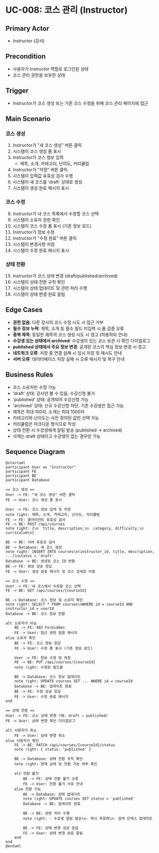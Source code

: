 # UC-008: 코스 관리 (Instructor)

## Primary Actor
- Instructor (강사)

## Precondition
- 사용자가 Instructor 역할로 로그인된 상태
- 코스 관리 권한을 보유한 상태

## Trigger
- Instructor가 코스 생성 또는 기존 코스 수정을 위해 코스 관리 페이지에 접근

## Main Scenario

### 코스 생성
1. Instructor가 "새 코스 생성" 버튼 클릭
2. 시스템이 코스 생성 폼 표시
3. Instructor가 코스 정보 입력
   - 제목, 소개, 카테고리, 난이도, 커리큘럼
4. Instructor가 "저장" 버튼 클릭
5. 시스템이 입력값 유효성 검사 수행
6. 시스템이 새 코스를 'draft' 상태로 생성
7. 시스템이 생성 완료 메시지 표시

### 코스 수정
8. Instructor가 내 코스 목록에서 수정할 코스 선택
9. 시스템이 소유자 권한 확인
10. 시스템이 코스 수정 폼 표시 (기존 정보 로드)
11. Instructor가 정보 수정
12. Instructor가 "수정 완료" 버튼 클릭
13. 시스템이 변경사항 저장
14. 시스템이 수정 완료 메시지 표시

### 상태 전환
15. Instructor가 코스 상태 변경 (draft/published/archived)
16. 시스템이 상태 전환 규칙 확인
17. 시스템이 상태 업데이트 및 관련 처리 수행
18. 시스템이 상태 변경 완료 알림

## Edge Cases

- **권한 없음**: 다른 강사의 코스 수정 시도 시 접근 거부
- **필수 정보 누락**: 제목, 소개 등 필수 필드 미입력 시 폼 검증 오류
- **중복 제목**: 동일한 제목의 코스 생성 시도 시 경고 (허용하되 안내)
- **수강생 있는 상태에서 archived**: 수강생이 있는 코스 보관 시 확인 다이얼로그
- **published 상태에서 주요 정보 변경**: 공개된 코스의 핵심 정보 변경 시 경고
- **네트워크 오류**: 저장 중 연결 실패 시 임시 저장 및 재시도 안내
- **서버 오류**: 데이터베이스 저장 실패 시 오류 메시지 및 복구 안내

## Business Rules

- 코스 소유자만 수정 가능
- 'draft' 상태: 강사만 볼 수 있음, 수강신청 불가
- 'published' 상태: 공개되어 수강신청 가능
- 'archived' 상태: 신규 수강신청 차단, 기존 수강생은 접근 가능
- 제목은 최대 100자, 소개는 최대 1000자
- 카테고리와 난이도는 사전 정의된 값만 선택 가능
- 커리큘럼은 마크다운 형식으로 작성
- 상태 전환 시 수강생에게 알림 발송 (published → archived)
- 삭제는 draft 상태이고 수강생이 없는 경우만 가능

## Sequence Diagram

```plantuml
@startuml
participant User as "Instructor"
participant FE
participant BE
participant Database

== 코스 생성 ==
User -> FE: "새 코스 생성" 버튼 클릭
FE -> User: 코스 생성 폼 표시

User -> FE: 코스 정보 입력 및 저장
note right: 제목, 소개, 카테고리, 난이도, 커리큘럼
FE -> FE: 클라이언트 유효성 검사
FE -> BE: POST /api/courses
note right: {\n  title, description,\n  category, difficulty,\n  curriculum\n}

BE -> BE: 서버 유효성 검사
BE -> Database: 새 코스 생성
note right: INSERT INTO courses\n(instructor_id, title, description, ...)\nstatus = 'draft'
Database -> BE: 생성된 코스 ID 반환
BE -> FE: 생성 성공 응답
FE -> User: 생성 완료 메시지 및 코스 상세로 이동

== 코스 수정 ==
User -> FE: 내 코스에서 수정할 코스 선택
FE -> BE: GET /api/courses/{courseId}

BE -> Database: 코스 정보 및 소유자 확인
note right: SELECT * FROM courses\nWHERE id = courseId AND instructor_id = userId
Database -> BE: 코스 정보 반환

alt 소유자가 아님
    BE -> FE: 403 Forbidden
    FE -> User: 접근 권한 없음 메시지
else 소유자 확인
    BE -> FE: 코스 정보 응답
    FE -> User: 수정 폼 표시 (기존 정보 로드)
    
    User -> FE: 정보 수정 및 저장
    FE -> BE: PUT /api/courses/{courseId}
    note right: 수정된 필드들
    
    BE -> Database: 코스 정보 업데이트
    note right: UPDATE courses SET ... WHERE id = courseId
    Database -> BE: 업데이트 완료
    BE -> FE: 수정 성공 응답
    FE -> User: 수정 완료 메시지
end

== 상태 전환 ==
User -> FE: 코스 상태 변경 (예: draft → published)
FE -> User: 상태 변경 확인 다이얼로그

alt 사용자가 취소
    FE -> User: 상태 변경 취소
else 사용자가 확인
    FE -> BE: PATCH /api/courses/{courseId}/status
    note right: { status: 'published' }
    
    BE -> Database: 상태 전환 규칙 확인
    note right: 현재 상태 및 전환 가능 여부 확인
    
    alt 전환 불가
        BE -> FE: 상태 전환 불가 오류
        FE -> User: 전환 불가 사유 안내
    else 전환 가능
        BE -> Database: 상태 업데이트
        note right: UPDATE courses SET status = 'published'
        Database -> BE: 업데이트 완료
        
        BE -> BE: 관련 처리 수행
        note right: - 수강생 알림 발송\n- 캐시 무효화\n- 검색 인덱스 업데이트
        
        BE -> FE: 상태 변경 성공 응답
        FE -> User: 상태 변경 완료 알림
    end
end
@enduml
```
